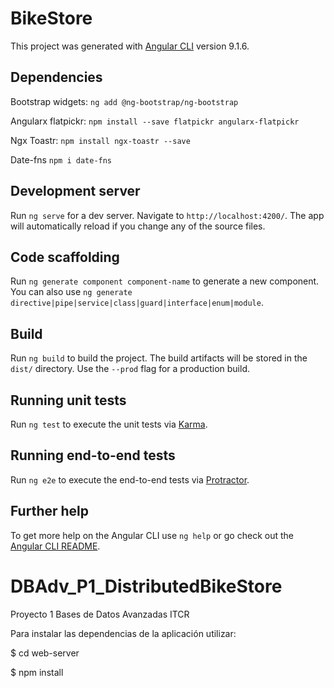 # BikeStore

This project was generated with [Angular CLI](https://github.com/angular/angular-cli) version 9.1.6.

## Dependencies

Bootstrap widgets: `ng add @ng-bootstrap/ng-bootstrap`

Angularx flatpickr: `npm install --save flatpickr angularx-flatpickr`

Ngx Toastr: `npm install ngx-toastr --save` 

Date-fns `npm i date-fns`

## Development server

Run `ng serve` for a dev server. Navigate to `http://localhost:4200/`. The app will automatically reload if you change any of the source files.

## Code scaffolding

Run `ng generate component component-name` to generate a new component. You can also use `ng generate directive|pipe|service|class|guard|interface|enum|module`.

## Build

Run `ng build` to build the project. The build artifacts will be stored in the `dist/` directory. Use the `--prod` flag for a production build.

## Running unit tests

Run `ng test` to execute the unit tests via [Karma](https://karma-runner.github.io).

## Running end-to-end tests

Run `ng e2e` to execute the end-to-end tests via [Protractor](http://www.protractortest.org/).

## Further help

To get more help on the Angular CLI use `ng help` or go check out the [Angular CLI README](https://github.com/angular/angular-cli/blob/master/README.md).
# DBAdv_P1_DistributedBikeStore
Proyecto 1 Bases de Datos Avanzadas ITCR


Para instalar las dependencias de la aplicación utilizar:

$ cd web-server

$ npm install

